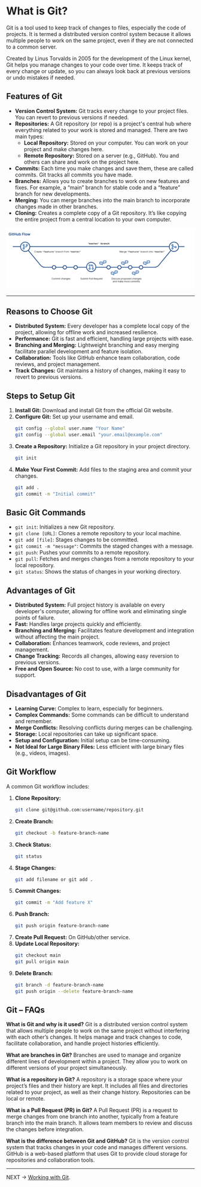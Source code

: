 # What is Git?

Git is a tool used to keep track of changes to files, especially the code of projects. It is termed a distributed version control system because it allows multiple people to work on the same project, even if they are not connected to a common server.

Created by Linus Torvalds in 2005 for the development of the Linux kernel, Git helps you manage changes to your code over time. It keeps track of every change or update, so you can always look back at previous versions or undo mistakes if needed.

## Features of Git

- **Version Control System:** Git tracks every change to your project files. You can revert to previous versions if needed.
- **Repositories:** A Git repository (or repo) is a project's central hub where everything related to your work is stored and managed. There are two main types:
  - **Local Repository:** Stored on your computer. You can work on your project and make changes here.
  - **Remote Repository:** Stored on a server (e.g., GitHub). You and others can share and work on the project here.
- **Commits:** Each time you make changes and save them, these are called commits. Git tracks all commits you have made.
- **Branches:** Allows you to create branches to work on new features and fixes. For example, a “main” branch for stable code and a “feature” branch for new developments.
- **Merging:** You can merge branches into the main branch to incorporate changes made in other branches.
- **Cloning:** Creates a complete copy of a Git repository. It’s like copying the entire project from a central location to your own computer.

![Git workflow](Gitworkflow.jpeg)

---

## Reasons to Choose Git

- **Distributed System:** Every developer has a complete local copy of the project, allowing for offline work and increased resilience.
- **Performance:** Git is fast and efficient, handling large projects with ease.
- **Branching and Merging:** Lightweight branching and easy merging facilitate parallel development and feature isolation.
- **Collaboration:** Tools like GitHub enhance team collaboration, code reviews, and project management.
- **Track Changes:** Git maintains a history of changes, making it easy to revert to previous versions.

## Steps to Setup Git

1. **Install Git:** Download and install Git from the official Git website.
2. **Configure Git:** Set up your username and email.
   ```bash
   git config --global user.name "Your Name"
   git config --global user.email "your.email@example.com"
   ```
3. **Create a Repository:** Initialize a Git repository in your project directory.
   ```bash
   git init
   ```
4. **Make Your First Commit:** Add files to the staging area and commit your changes.
   ```bash
   git add .
   git commit -m "Initial commit"
   ```

## Basic Git Commands

- `git init`: Initializes a new Git repository.
- `git clone [URL]`: Clones a remote repository to your local machine.
- `git add [file]`: Stages changes to be committed.
- `git commit -m "message"`: Commits the staged changes with a message.
- `git push`: Pushes your commits to a remote repository.
- `git pull`: Fetches and merges changes from a remote repository to your local repository.
- `git status`: Shows the status of changes in your working directory.

## Advantages of Git

- **Distributed System:** Full project history is available on every developer's computer, allowing for offline work and eliminating single points of failure.
- **Fast:** Handles large projects quickly and efficiently.
- **Branching and Merging:** Facilitates feature development and integration without affecting the main project.
- **Collaboration:** Enhances teamwork, code reviews, and project management.
- **Change Tracking:** Records all changes, allowing easy reversion to previous versions.
- **Free and Open Source:** No cost to use, with a large community for support.

## Disadvantages of Git

- **Learning Curve:** Complex to learn, especially for beginners.
- **Complex Commands:** Some commands can be difficult to understand and remember.
- **Merge Conflicts:** Resolving conflicts during merges can be challenging.
- **Storage:** Local repositories can take up significant space.
- **Setup and Configuration:** Initial setup can be time-consuming.
- **Not Ideal for Large Binary Files:** Less efficient with large binary files (e.g., videos, images).

## Git Workflow

A common Git workflow includes:

1. **Clone Repository:**
   ```bash
   git clone git@github.com:username/repository.git
   ```
2. **Create Branch:**
   ```bash
   git checkout -b feature-branch-name
   ```
3. **Check Status:**
   ```bash
   git status
   ```
4. **Stage Changes:**
   ```bash
   git add filename or git add .
   ```
5. **Commit Changes:**
   ```bash
   git commit -m "Add feature X"
   ```
6. **Push Branch:**
   ```bash
   git push origin feature-branch-name
   ```
7. **Create Pull Request:** On GitHub/other service.
8. **Update Local Repository:**
   ```bash
   git checkout main
   git pull origin main
   ```
9. **Delete Branch:**
   ```bash
   git branch -d feature-branch-name
   git push origin --delete feature-branch-name
   ```

## Git – FAQs

**What is Git and why is it used?**
Git is a distributed version control system that allows multiple people to work on the same project without interfering with each other’s changes. It helps manage and track changes to code, facilitate collaboration, and handle project histories efficiently.

**What are branches in Git?**
Branches are used to manage and organize different lines of development within a project. They allow you to work on different versions of your project simultaneously.

**What is a repository in Git?**
A repository is a storage space where your project’s files and their history are kept. It includes all files and directories related to your project, as well as their change history. Repositories can be local or remote.

**What is a Pull Request (PR) in Git?**
A Pull Request (PR) is a request to merge changes from one branch into another, typically from a feature branch into the main branch. It allows team members to review and discuss the changes before integration.

**What is the difference between Git and GitHub?**
Git is the version control system that tracks changes in your code and manages different versions. GitHub is a web-based platform that uses Git to provide cloud storage for repositories and collaboration tools.

---

NEXT -> [Working with Git](GitCMD.md).
